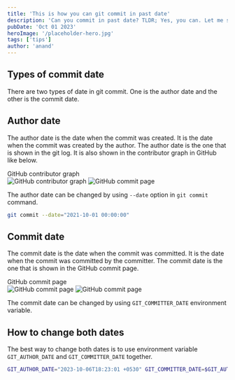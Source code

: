 ```yaml
---
title: 'This is how you can git commit in past date'
description: 'Can you commit in past date? TLDR; Yes, you can. Let me show you how.'
pubDate: 'Oct 01 2023'
heroImage: '/placeholder-hero.jpg'
tags: ['tips']
author: 'anand'
---
```


## Types of commit date

There are two types of date in git commit. One is the author date and the other is the commit date.

## Author date

The author date is the date when the commit was created. It is the date when the commit was created by the author.
The author date is the one that is shown in the git log.
It is also shown in the contributor graph in GitHub like below.

<figcaption>GitHub contributor graph</figcaption>
<img src="/blog/git/github-contributor-graph-dark.png" alt="GitHub contributor graph" class="dark:block hidden mx-auto" />
<img src="/blog/git/github-contributor-graph.png" alt="GitHub commit page" class="dark:hidden mx-auto"/>
<br>

The author date can be changed by using `--date` option in `git commit` command.

```bash
git commit --date="2021-10-01 00:00:00"
```

## Commit date

The commit date is the date when the commit was committed. It is the date when the commit was committed by the committer.
The commit date is the one that is shown in the GitHub commit page.

<figcaption>GitHub commit page</figcaption>
<img src="/blog/git/github-commit-page-dark.png" alt="GitHub commit page" class="dark:block hidden mx-auto"/>
<img src="/blog/git/github-commit-page.png" alt="GitHub commit page" class="dark:hidden mx-auto"/>

<br>

The commit date can be changed by using `GIT_COMMITTER_DATE` environment variable.

## How to change both dates

The best way to change both dates is to use environment variable `GIT_AUTHOR_DATE` and `GIT_COMMITTER_DATE` together.

```bash
GIT_AUTHOR_DATE="2023-10-06T18:23:01 +0530" GIT_COMMITTER_DATE=$GIT_AUTHOR_DATE git commit -m "Commit message"
```
